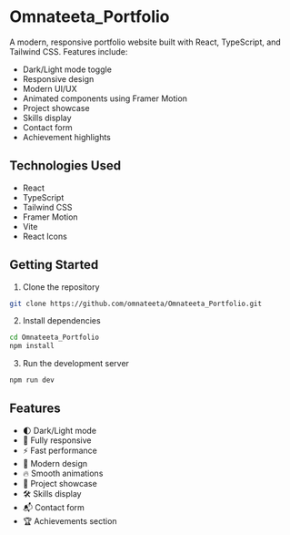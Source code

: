# Omnateeta_Portfolio

A modern, responsive portfolio website built with React, TypeScript, and Tailwind CSS. Features include:

- Dark/Light mode toggle
- Responsive design
- Modern UI/UX
- Animated components using Framer Motion
- Project showcase
- Skills display
- Contact form
- Achievement highlights

## Technologies Used

- React
- TypeScript
- Tailwind CSS
- Framer Motion
- Vite
- React Icons

## Getting Started

1. Clone the repository
```bash
git clone https://github.com/omnateeta/Omnateeta_Portfolio.git
```

2. Install dependencies
```bash
cd Omnateeta_Portfolio
npm install
```

3. Run the development server
```bash
npm run dev
```

## Features

- 🌓 Dark/Light mode
- 📱 Fully responsive
- ⚡ Fast performance
- 🎨 Modern design
- 🔥 Smooth animations
- 📝 Project showcase
- 🛠️ Skills display
- 📬 Contact form
- 🏆 Achievements section 